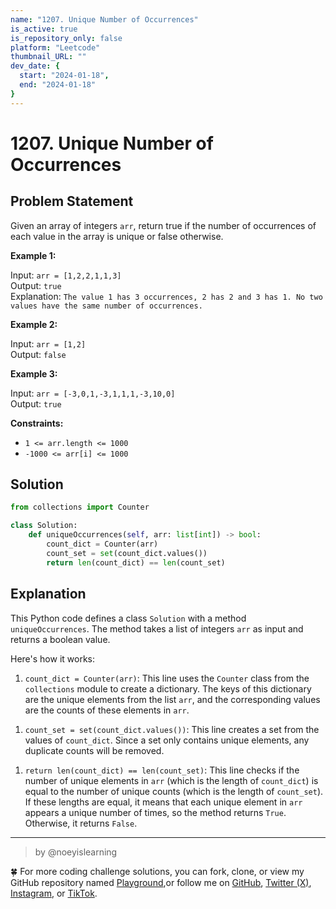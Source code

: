 ```yaml
---
name: "1207. Unique Number of Occurrences"
is_active: true
is_repository_only: false
platform: "Leetcode"
thumbnail_URL: ""
dev_date: {
  start: "2024-01-18",
  end: "2024-01-18"
}
---
```


# 1207. Unique Number of Occurrences

## Problem Statement

Given an array of integers `arr`, return true if the number of occurrences of each value in the array is unique or false otherwise.

**Example 1:**

Input: `arr = [1,2,2,1,1,3]`  
Output: `true`  
Explanation: `The value 1 has 3 occurrences, 2 has 2 and 3 has 1. No two values have the same number of occurrences.`

**Example 2:**

Input: `arr = [1,2]`  
Output: `false`  

**Example 3:**

Input: `arr = [-3,0,1,-3,1,1,1,-3,10,0]`  
Output: `true`

**Constraints:**

- `1 <= arr.length <= 1000`
- `-1000 <= arr[i] <= 1000`

## Solution

```python
from collections import Counter

class Solution:
    def uniqueOccurrences(self, arr: list[int]) -> bool:
        count_dict = Counter(arr)
        count_set = set(count_dict.values())
        return len(count_dict) == len(count_set)
```

## Explanation

This Python code defines a class `Solution` with a method `uniqueOccurrences`. The method takes a list of integers `arr` as input and returns a boolean value.

Here's how it works:

1. `count_dict = Counter(arr)`: This line uses the `Counter` class from the `collections` module to create a dictionary. The keys of this dictionary are the unique elements from the list `arr`, and the corresponding values are the counts of these elements in `arr`.

1) `count_set = set(count_dict.values())`: This line creates a set from the values of `count_dict`. Since a set only contains unique elements, any duplicate counts will be removed.

1. `return len(count_dict) == len(count_set)`: This line checks if the number of unique elements in `arr` (which is the length of `count_dict`) is equal to the number of unique counts (which is the length of `count_set`). If these lengths are equal, it means that each unique element in `arr` appears a unique number of times, so the method returns `True`. Otherwise, it returns `False`.

***

> by @noeyislearning

🍀 For more coding challenge solutions, you can fork, clone, or view my GitHub repository named [Playground](https://github.com/noeyislearning/playground),or follow me on [GitHub](https://github.com/noeyislearning), [Twitter (X)](https://twitter.com/noeyislearning), [Instagram](https://www.instagram.com/noeyislearning), or [TikTok](https://www.tiktok.com/@noeyislearning).